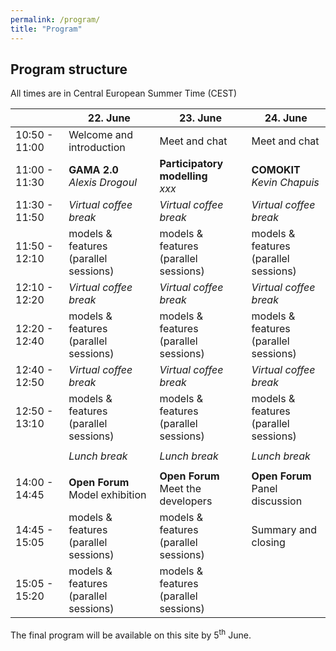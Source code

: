 ```yaml
---
permalink: /program/
title: "Program"
---
```


## Program structure

All times are in Central European Summer Time (CEST)

|  | 22. June | 23. June | 24. June |
|--------------------------|----------------------|--------------------------|----------------------|
|10:50 - 11:00 | Welcome and introduction | Meet and chat | Meet and chat |
|11:00 - 11:30| **GAMA 2.0** <br /> *Alexis Drogoul* | **Participatory modelling** <br /> *xxx* | **COMOKIT** <br /> *Kevin Chapuis* |
|11:30 - 11:50 | *Virtual coffee break* | *Virtual coffee break* | *Virtual coffee break* |
|11:50 - 12:10 | models & features <br /> (parallel sessions) | models & features <br /> (parallel sessions) | models & features <br /> (parallel sessions) |
|12:10 - 12:20 | *Virtual coffee break* | *Virtual coffee break* | *Virtual coffee break* |
|12:20 - 12:40 | models & features <br /> (parallel sessions) | models & features <br /> (parallel sessions) | models & features <br /> (parallel sessions) |
|12:40 - 12:50 | *Virtual coffee break* | *Virtual coffee break* | *Virtual coffee break* |
|12:50 - 13:10 | models & features <br /> (parallel sessions) | models & features <br /> (parallel sessions) | models & features <br /> (parallel sessions) |
|  |  |  |  |
|  | *Lunch break* | *Lunch break* | *Lunch break* |
|  |  |  |  |
|14:00 - 14:45 | **Open Forum** <br /> Model exhibition | **Open Forum** <br /> Meet the developers | **Open Forum** <br /> Panel discussion |
|14:45 - 15:05 | models & features <br /> (parallel sessions) | models & features <br /> (parallel sessions) | Summary and closing |
|15:05 - 15:20 | models & features <br /> (parallel sessions) | models & features <br /> (parallel sessions) |  |

The final program will be available on this site by 5<sup>th</sup> June.


